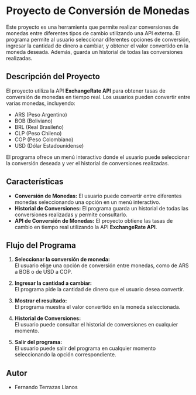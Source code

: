 # Proyecto de Conversión de Monedas

Este proyecto es una herramienta que permite realizar conversiones de monedas entre diferentes tipos de cambio utilizando una API externa. El programa permite al usuario seleccionar diferentes opciones de conversión, ingresar la cantidad de dinero a cambiar, y obtener el valor convertido en la moneda deseada. Además, guarda un historial de todas las conversiones realizadas.

## Descripción del Proyecto

El proyecto utiliza la API **ExchangeRate API** para obtener tasas de conversión de monedas en tiempo real. Los usuarios pueden convertir entre varias monedas, incluyendo:

- ARS (Peso Argentino)
- BOB (Boliviano)
- BRL (Real Brasileño)
- CLP (Peso Chileno)
- COP (Peso Colombiano)
- USD (Dólar Estadounidense)

El programa ofrece un menú interactivo donde el usuario puede seleccionar la conversión deseada y ver el historial de conversiones realizadas.

## Características

- **Conversión de Monedas:** El usuario puede convertir entre diferentes monedas seleccionando una opción en un menú interactivo.
- **Historial de Conversiones:** El programa guarda un historial de todas las conversiones realizadas y permite consultarlo.
- **API de Conversión de Monedas:** El proyecto obtiene las tasas de cambio en tiempo real utilizando la API **ExchangeRate API**.

## Flujo del Programa

1. **Seleccionar la conversión de moneda:**  
   El usuario elige una opción de conversión entre monedas, como de ARS a BOB o de USD a COP.
   
2. **Ingresar la cantidad a cambiar:**  
   El programa pide la cantidad de dinero que el usuario desea convertir.

3. **Mostrar el resultado:**  
   El programa muestra el valor convertido en la moneda seleccionada.

4. **Historial de Conversiones:**  
   El usuario puede consultar el historial de conversiones en cualquier momento.

5. **Salir del programa:**  
   El usuario puede salir del programa en cualquier momento seleccionando la opción correspondiente.

## Autor
- Fernando Terrazas Llanos